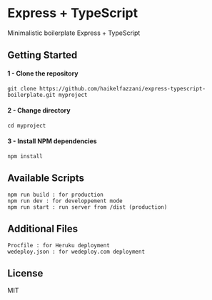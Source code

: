 # Express + TypeScript

<p>Minimalistic boilerplate Express + TypeScript</p>


<h2>Getting Started</h2>

<h4>1 - Clone the repository</h4>
<pre><code>git clone https://github.com/haikelfazzani/express-typescript-boilerplate.git myproject</code></pre>

<h4>2 - Change directory</h4>
<pre><code>cd myproject</code></pre>

<h4>3 - Install NPM dependencies</h4>
<pre><code>npm install</code></pre>



<h2>Available Scripts</h2>
<pre><code>npm run build : for production
npm run dev : for developpement mode
npm run start : run server from /dist (production)
</code></pre>



<h2>Additional Files</h2>
<pre><code>Procfile : for Heruku deployment
wedeploy.json : for wedeploy.com deployment
</code></pre>



<h2>License</h2>
<p>MIT</p>